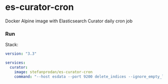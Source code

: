 # es-curator-cron

Docker Alpine image with Elasticsearch Curator daily cron job

### Run

Stack:

```yaml
version: "3.3"

services:
  curator:
    image: stefanprodan/es-curator-cron
    command: "--host esdata --port 9200 delete_indices --ignore_empty_list --filter_list \'[{\"filtertype\":\"age\",\"source\":\"name\",\"direction\":\"older\",\"unit\":\"days\",\"unit_count\":1,\"timestring\": \"%Y.%m.%d\"},{\"filtertype\":\"pattern\",\"kind\":\"prefix\",\"value\":\"logstash\"}]\'"
```
